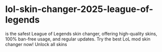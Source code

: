 # lol-skin-changer-2025-league-of-legends
is the safest League of Legends skin changer, offering high-quality skins, 100% ban-free usage, and regular updates. Try the best LoL mod skin changer now! Unlock all skins
